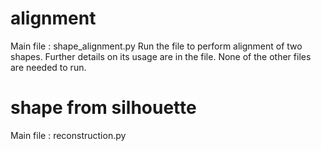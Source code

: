 # alignment
Main file : shape_alignment.py
Run the file to perform alignment of two shapes. Further details on its usage are in the file.
None of the other files are needed to run.


# shape from silhouette
Main file : reconstruction.py
